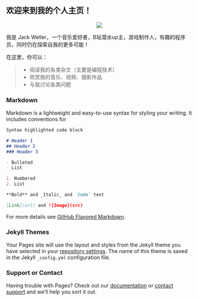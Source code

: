 ## 欢迎来到我的个人主页！
<div align=center>
<img src="http://tvax1.sinaimg.cn/crop.0.0.299.299.180/973e0f04gy1fhkfpzuyyvj208c08ct91.jpg" />
</div>

我是 Jack Weller，一个音乐爱好者，B站潜水up主，游戏制作人，有趣的程序员，同时仍在探索自我的更多可能！

在这里，你可以：

> * 阅读我的各类杂文（主要是编程技术）
> * 欣赏我的音乐、视频、摄影作品
> * 与我讨论各类问题

### Markdown

Markdown is a lightweight and easy-to-use syntax for styling your writing. It includes conventions for

```markdown
Syntax highlighted code block

# Header 1
## Header 2
### Header 3

- Bulleted
- List

1. Numbered
2. List

**Bold** and _Italic_ and `Code` text

[Link](url) and ![Image](src)
```

For more details see [GitHub Flavored Markdown](https://guides.github.com/features/mastering-markdown/).

### Jekyll Themes

Your Pages site will use the layout and styles from the Jekyll theme you have selected in your [repository settings](https://github.com/JackWeller2/JackWeller2.github.io/settings). The name of this theme is saved in the Jekyll `_config.yml` configuration file.

### Support or Contact

Having trouble with Pages? Check out our [documentation](https://help.github.com/categories/github-pages-basics/) or [contact support](https://github.com/contact) and we’ll help you sort it out.
